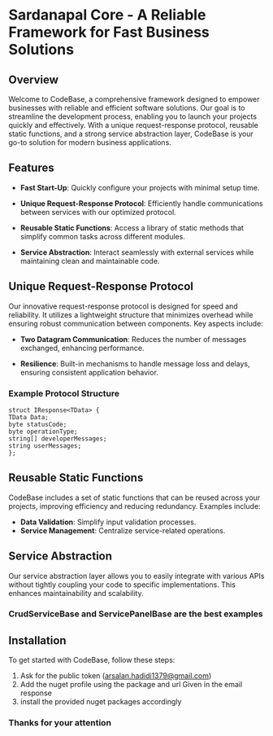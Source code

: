 # Sardanapal Core - A Reliable Framework for Fast Business Solutions

## Overview

Welcome to CodeBase, a comprehensive framework designed to empower businesses with reliable and efficient software solutions. Our goal is to streamline the development process, enabling you to launch your projects quickly and effectively. With a unique request-response protocol, reusable static functions, and a strong service abstraction layer, CodeBase is your go-to solution for modern business applications.

## Features

- **Fast Start-Up**: Quickly configure your projects with minimal setup time.
  
- **Unique Request-Response Protocol**: Efficiently handle communications between services with our optimized protocol.

- **Reusable Static Functions**: Access a library of static methods that simplify common tasks across different modules.

- **Service Abstraction**: Interact seamlessly with external services while maintaining clean and maintainable code.

## Unique Request-Response Protocol

Our innovative request-response protocol is designed for speed and reliability. It utilizes a lightweight structure that minimizes overhead while ensuring robust communication between components. Key aspects include:

- **Two Datagram Communication**: Reduces the number of messages exchanged, enhancing performance.

- **Resilience**: Built-in mechanisms to handle message loss and delays, ensuring consistent application behavior.

### Example Protocol Structure
```
struct IResponse<TData> {
TData Data;
byte statusCode;
byte operationType;
string[] developerMessages;
string userMessages;
};
```
## Reusable Static Functions

CodeBase includes a set of static functions that can be reused across your projects, improving efficiency and reducing redundancy. Examples include:

- **Data Validation**: Simplify input validation processes.
- **Service Management**: Centralize service-related operations.
 
## Service Abstraction

Our service abstraction layer allows you to easily integrate with various APIs without tightly coupling your code to specific implementations. This enhances maintainability and scalability.
### CrudServiceBase and ServicePanelBase are the best examples
## Installation
To get started with CodeBase, follow these steps:
1. Ask for the public token (arsalan.hadidi1379@gmail.com)
2. Add the nuget profile using the package and url Given in the email response
3. install the provided nuget packages accordingly

### Thanks for your attention
